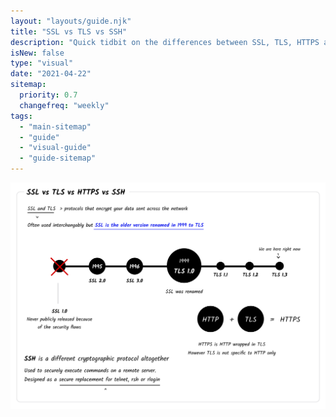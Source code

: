 ```yaml
---
layout: "layouts/guide.njk"
title: "SSL vs TLS vs SSH"
description: "Quick tidbit on the differences between SSL, TLS, HTTPS and SSH"
isNew: false
type: "visual"
date: "2021-04-22"
sitemap:
  priority: 0.7
  changefreq: "weekly"
tags:
  - "main-sitemap"
  - "guide"
  - "visual-guide"
  - "guide-sitemap"
---
```


[![](/assets/guides/ssl-tls-https-ssh.png)](/assets/guides/ssl-tls-https-ssh.png)


